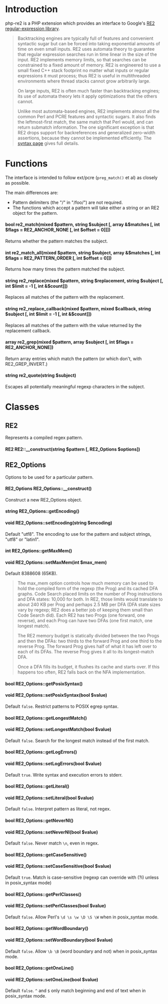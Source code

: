 Introduction
============
php-re2 is a PHP extension which provides an interface to Google's [RE2 regular-expression library](http://code.google.com/p/re2/).

> Backtracking engines are typically full of features and convenient syntactic sugar but can be forced into taking exponential amounts of time on even small inputs. RE2 uses automata theory to guarantee that regular expression searches run in time linear in the size of the input. RE2 implements memory limits, so that searches can be constrained to a fixed amount of memory. RE2 is engineered to use a small fixed C++ stack footprint no matter what inputs or regular expressions it must process; thus RE2 is useful in multithreaded environments where thread stacks cannot grow arbitrarily large.
> 
> On large inputs, RE2 is often much faster than backtracking engines; its use of automata theory lets it apply optimizations that the others cannot.
> 
> Unlike most automata-based engines, RE2 implements almost all the common Perl and PCRE features and syntactic sugars. It also finds the leftmost-first match, the same match that Perl would, and can return submatch information. The one significant exception is that RE2 drops support for backreferences and generalized zero-width assertions, because they cannot be implemented efficiently. The [syntax page](http://code.google.com/p/re2/wiki/Syntax) gives full details.

Functions
=========
The interface is intended to follow ext/pcre (`preg_match()` et al) as closely as possible.

The main differences are:

* Pattern delimiters (the "/" in "/foo/") are not required.
* The functions which accept a pattern will take either a string or an RE2 object for the pattern.

#### bool re2_match(mixed $pattern, string $subject [, array &$matches [, int $flags = RE2_ANCHOR_NONE [, int $offset = 0]]])

Returns whether the pattern matches the subject.

#### int re2_match_all(mixed $pattern, string $subject, array &$matches [, int $flags = RE2_PATTERN_ORDER [, int $offset = 0]])

Returns how many times the pattern matched the subject.

#### string re2_replace(mixed $pattern, string $replacement, string $subject [, int $limit = -1 [, int &$count]])

Replaces all matches of the pattern with the replacement.

#### string re2_replace_callback(mixed $pattern, mixed $callback, string $subject [, int $limit = -1 [, int &$count]])

Replaces all matches of the pattern with the value returned by the replacement callback.

#### array re2_grep(mixed $pattern, array $subject [, int $flags = RE2_ANCHOR_NONE])

Return array entries which match the pattern (or which don't, with RE2_GREP_INVERT.)

#### string re2_quote(string $subject)

Escapes all potentially meaningful regexp characters in the subject.

Classes
=======

## RE2

Represents a compiled regex pattern.

#### RE2 RE2::__construct(string $pattern [, RE2_Options $options])

## RE2_Options

Options to be used for a particular pattern.

#### RE2_Options RE2_Options::__construct()

Construct a new RE2_Options object.

#### string RE2_Options::getEncoding()
#### void RE2_Options::setEncoding(string $encoding)

Default "utf8".
The encoding to use for the pattern and subject strings, "utf8" or "latin1".

#### int RE2_Options::getMaxMem()
#### void RE2_Options::setMaxMem(int $max_mem)

Default 8388608 (65KB).

> The max_mem option controls how much memory can be used
> to hold the compiled form of the regexp (the Prog) and
> its cached DFA graphs.  Code Search placed limits on the number
> of Prog instructions and DFA states: 10,000 for both.
> In RE2, those limits would translate to about 240 KB per Prog
> and perhaps 2.5 MB per DFA (DFA state sizes vary by regexp; RE2 does a
> better job of keeping them small than Code Search did).
> Each RE2 has two Progs (one forward, one reverse), and each Prog
> can have two DFAs (one first match, one longest match).
>
> The RE2 memory budget is statically divided between the two
> Progs and then the DFAs: two thirds to the forward Prog
> and one third to the reverse Prog.  The forward Prog gives half
> of what it has left over to each of its DFAs.  The reverse Prog
> gives it all to its longest-match DFA.
>
> Once a DFA fills its budget, it flushes its cache and starts over.
> If this happens too often, RE2 falls back on the NFA implementation.

#### bool RE2_Options::getPosixSyntax()
#### void RE2_Options::setPosixSyntax(bool $value)

Default `false`.
Restrict patterns to POSIX egrep syntax.

#### bool RE2_Options::getLongestMatch()
#### void RE2_Options::setLongestMatch(bool $value)

Default `false`.
Search for the longest match instead of the first match.

#### bool RE2_Options::getLogErrors()
#### void RE2_Options::setLogErrors(bool $value)

Default `true`.
Write syntax and execution errors to stderr.

#### bool RE2_Options::getLiteral()
#### void RE2_Options::setLiteral(bool $value)

Default `false`.
Interpret pattern as literal, not regex.

#### bool RE2_Options::getNeverNl()
#### void RE2_Options::setNeverNl(bool $value)

Default `false`.
Never match `\n`, even in regex.

#### bool RE2_Options::getCaseSensitive()
#### void RE2_Options::setCaseSensitive(bool $value)

Default `true`.
Match is case-sensitive (regexp can override with (?i) unless in posix_syntax mode)

#### bool RE2_Options::getPerlClasses()
#### void RE2_Options::setPerlClasses(bool $value)

Default `false`.
Allow Perl's `\d \s \w \D \S \W` when in posix_syntax mode.

#### bool RE2_Options::getWordBoundary()
#### void RE2_Options::setWordBoundary(bool $value)

Default `false`.
Allow `\b \B` (word boundary and not) when in posix_syntax mode.

#### bool RE2_Options::getOneLine()
#### void RE2_Options::setOneLine(bool $value)

Default `false`.
`^` and `$` only match beginning and end of text when in posix_syntax mode.
